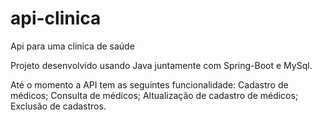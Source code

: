 # api-clinica
Api para uma clinica de saúde

Projeto desenvolvido usando Java juntamente com Spring-Boot e MySql.

Até o momento a API tem as seguintes funcionalidade:
Cadastro de médicos;
Consulta de médicos;
Altualização de cadastro de médicos;
Exclusão de cadastros.
